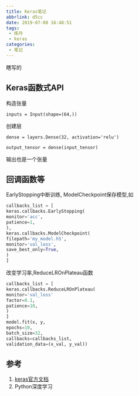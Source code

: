 ```yaml
---
title: Keras笔记
abbrlink: d5cc
date: 2019-07-08 16:48:51
tags:
 - 炼丹
 - keras
categories:
 - 笔记
---
```

瞎写的
<!-- more -->
## Keras函数式API

构造张量

    inputs = Input(shape=(64,))

创建层

    dense = layers.Dense(32, activation='relu')

    output_tensor = dense(input_tensor)

输出也是一个张量

## 回调函数等

 EarlyStopping中断训练, ModelCheckpoint保存模型,如
```python
callbacks_list = [
keras.callbacks.EarlyStopping(
monitor='acc',
patience=1,
),
keras.callbacks.ModelCheckpoint(
filepath='my_model.h5',
monitor='val_loss',
save_best_only=True,
)
]
```
改变学习率,ReduceLROnPlateau函数
```python
callbacks_list = [
keras.callbacks.ReduceLROnPlateau(
monitor='val_loss'
factor=0.1,
patience=10,
)
]
model.fit(x, y,
epochs=10,
batch_size=32,
callbacks=callbacks_list,
validation_data=(x_val, y_val))
```

## 参考

1. [keras官方文档](https://keras.io)
2. Python深度学习
